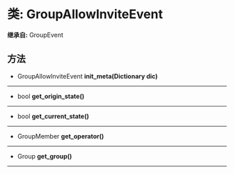 # 类: GroupAllowInviteEvent  
  
**继承自:** GroupEvent  
  
## 方法 
  
- GroupAllowInviteEvent **init_meta(Dictionary dic)**  
  
---  
  
- bool **get_origin_state()**  
  
---  
  
- bool **get_current_state()**  
  
---  
  
- GroupMember **get_operator()**  
  
---  
  
- Group **get_group()**  
  
---  
  

